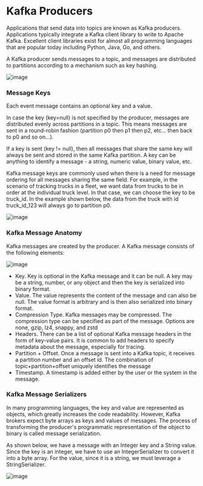 # Kafka Producers
Applications that send data into topics are known as Kafka producers. Applications typically integrate a Kafka client library to write to Apache Kafka. Excellent client libraries exist for almost all programming languages that are popular today including Python, Java, Go, and others.

A Kafka producer sends messages to a topic, and messages are distributed to partitions according to a mechanism such as key hashing.

![image](https://github.com/SbrTa/Notes/assets/8649145/bde8de90-a80d-4887-baad-eee21d6a7164)

### Message Keys
Each event message contains an optional key and a value.

In case the key (key=null) is not specified by the producer, messages are distributed evenly across partitions in a topic. This means messages are sent in a round-robin fashion (partition p0 then p1 then p2, etc... then back to p0 and so on...).

If a key is sent (key != null), then all messages that share the same key will always be sent and stored in the same Kafka partition. A key can be anything to identify a message - a string, numeric value, binary value, etc.

Kafka message keys are commonly used when there is a need for message ordering for all messages sharing the same field. For example, in the scenario of tracking trucks in a fleet, we want data from trucks to be in order at the individual truck level. In that case, we can choose the key to be truck_id. In the example shown below, the data from the truck with id truck_id_123 will always go to partition p0.

![image](https://github.com/SbrTa/Notes/assets/8649145/e8f87fa7-9fe2-4138-9ab9-37f9f3719e18)


### Kafka Message Anatomy
Kafka messages are created by the producer. A Kafka message consists of the following elements:

![image](https://github.com/SbrTa/Notes/assets/8649145/2862ebf1-7c30-4d19-98a5-322ca575330a)


- Key. Key is optional in the Kafka message and it can be null. A key may be a string, number, or any object and then the key is serialized into binary format.
- Value. The value represents the content of the message and can also be null. The value format is arbitrary and is then also serialized into binary format.
- Compression Type. Kafka messages may be compressed. The compression type can be specified as part of the message. Options are none, gzip, lz4, snappy, and zstd
- Headers. There can be a list of optional Kafka message headers in the form of key-value pairs. It is common to add headers to specify metadata about the message, especially for tracing.
- Partition + Offset. Once a message is sent into a Kafka topic, it receives a partition number and an offset id. The combination of topic+partition+offset uniquely identifies the message
- Timestamp. A timestamp is added either by the user or the system in the message.


### Kafka Message Serializers
In many programming languages, the key and value are represented as objects, which greatly increases the code readability. However, Kafka brokers expect byte arrays as keys and values of messages. The process of transforming the producer's programmatic representation of the object to binary is called message serialization.

As shown below, we have a message with an Integer key and a String value. Since the key is an integer, we have to use an IntegerSerializer to convert it into a byte array. For the value, since it is a string, we must leverage a StringSerializer.


![image](https://github.com/SbrTa/Notes/assets/8649145/36f82f61-ed10-4570-9946-9e7dd8e3bf6f)

